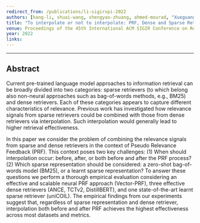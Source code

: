 ```yaml
---
redirect_from: /publications/li-sigirvpi-2022
authors: [hang-li, shuai-wang, shengyao-zhuang, ahmed-mourad, "Xueguang Ma", "Jimmy Lin", guido-zuccon]
title: "To interpolate or not to interpolate: PRF, Dense and Sparse Retrievers"
venue: Proceedings of the 45th International ACM SIGIR Conference on Research and Development in Information Retrieval (SIGIR 2022)
year: 2022
links:
---
```

---
## Abstract

Current pre-trained language model approaches to information retrieval can be broadly divided into two categories: sparse retrievers (to which belong also non-neural approaches such as bag-of-words methods, e.g., BM25) and dense retrievers. Each of these categories appears to capture different characteristics of relevance. Previous work has investigated how relevance signals from sparse retrievers could be combined with those from dense retrievers via interpolation. Such interpolation would generally lead to higher retrieval effectiveness. 

In this paper we consider the problem of combining the relevance signals from sparse and dense retrievers in the context of Pseudo Relevance Feedback (PRF). This context poses two key challenges: (1) When should interpolation occur: before, after, or both before and after the PRF process? (2) Which sparse representation should be considered: a zero-shot bag-of-words model (BM25), or a learnt sparse representation? To answer these questions we perform a thorough empirical evaluation considering an effective and scalable neural PRF approach (Vector-PRF), three effective dense retrievers (ANCE, TCTv2, DistillBERT), and one state-of-the-art learnt sparse retriever (uniCOIL). The empirical findings from our experiments suggest that, regardless of sparse representation and dense retriever, interpolation both before and after PRF achieves the highest effectiveness across most datasets and metrics.